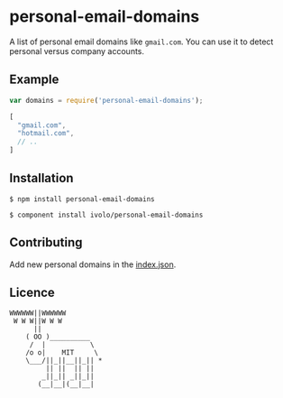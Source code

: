 # personal-email-domains

  A list of personal email domains like `gmail.com`. You can use it to detect personal versus company accounts.

## Example

```js
var domains = require('personal-email-domains');
```
```js
[
  "gmail.com",
  "hotmail.com",
  // ..
]
```

## Installation
  
```
$ npm install personal-email-domains
```
```
$ component install ivolo/personal-email-domains
```

## Contributing

Add new personal domains in the [index.json](https://github.com/ivolo/personal-email-domains/blob/master/index.json).

## Licence

```
WWWWWW||WWWWWW
 W W W||W W W
      ||
    ( OO )__________
     /  |           \
    /o o|    MIT     \
    \___/||_||__||_|| *
         || ||  || ||
        _||_|| _||_||
       (__|__|(__|__|
```